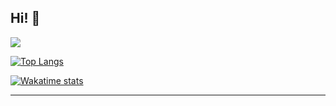 <h2> Hi! 👋 </h2>

<a href="https://github.com/Scan0r/Scan0r">
  <img align="center" src="https://github-readme-stats.vercel.app/api?username=Scan0r&count_private=true&show_icons=true&theme=radical">
</a>

[![Top Langs](https://github-readme-stats.vercel.app/api/top-langs/?username=Scan0r&layout=compact)](https://github.com/Scan0r/Scan0r)

[![Wakatime stats](https://github-readme-stats.vercel.app/api/wakatime?username=Scan0r)](https://github.com/Scan0r/Scan0r)

---

<!--
Here are some ideas to get you started:

- 🔭 I’m currently working on ...
- 🌱 I’m currently learning ...
- 👯 I’m looking to collaborate on ...
- 🤔 I’m looking for help with ...
- 💬 Ask me about ...
- 📫 How to reach me: ...
- 😄 Pronouns: ...
- ⚡ Fun fact: ...
-->

